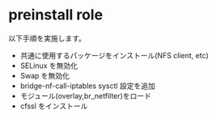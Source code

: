 # preinstall role

以下手順を実施します。

* 共通に使用するパッケージをインストール(NFS client, etc)
* SELinux を無効化
* Swap を無効化
* bridge-nf-call-iptables sysctl 設定を追加
* モジュール(overlay,br_netfilter)をロード
* cfssl をインストール

